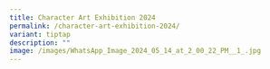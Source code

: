```yaml
---
title: Character Art Exhibition 2024
permalink: /character-art-exhibition-2024/
variant: tiptap
description: ""
image: /images/WhatsApp_Image_2024_05_14_at_2_00_22_PM__1_.jpg
---
```


